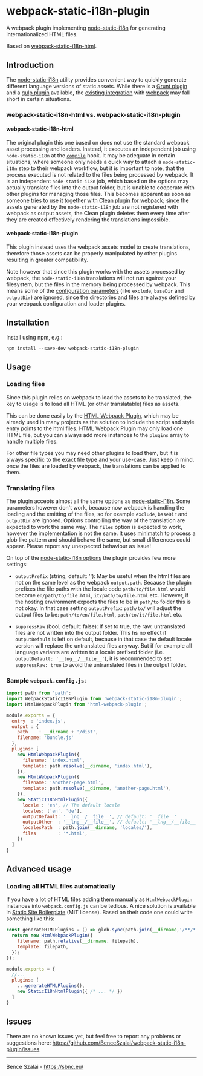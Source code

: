 
# webpack-static-i18n-plugin

A webpack plugin implementing [node-static-i18n](https://github.com/claudetech/node-static-i18n) for generating internationalized HTML files.  

Based on [webpack-static-i18n-html](https://github.com/Opetushallitus/webpack-static-i18n-html).

## Introduction

The [node-static-i18n](https://github.com/claudetech/node-static-i18n) utility provides convenient way to quickly generate different language versions of static assets. While there is a [Grunt plugin](https://github.com/claudetech/grunt-i18n-static) and a [gulp plugin](https://github.com/36web/gulp-static-i18n-html) available, the [existing integration](https://github.com/Opetushallitus/webpack-static-i18n-html) with [webpack](https://github.com/webpack/webpack) may fall short in certain situations.

### webpack-static-i18n-html vs. webpack-static-i18n-plugin

#### webpack-static-i18n-html

The original plugin this one based on does not use the standard webpack asset processing and loaders. Instead, it executes an independent job using `node-static-i18n` at the [`compile`](https://webpack.js.org/api/compiler-hooks/#compile) hook. It may be adequate in certain situations, where someone only needs a quick way to attach a `node-static-i18n` step to their webpack workflow, but it is important to note, that the process executed is not related to the files being processed by webpack. It is an independent `node-static-i18n` job, which based on the options may actually translate files into the output folder, but is unable to cooperate with other plugins for managing those files. This becomes apparent as soon as someone tries to use it together with [Clean plugin for webpack](https://github.com/johnagan/clean-webpack-plugin); since the assets generated by the `node-static-i18n` job are not registered with webpack as output assets, the Clean plugin deletes them every time after they are created effectively rendering the translations impossible.

#### webpack-static-i18n-plugin

This plugin instead uses the webpack assets model to create translations, therefore those assets can be properly manipulated by other plugins resulting in greater compatibility.

Note however that since this plugin works with the assets processed by webpack, the `node-static-i18n` translations will not run against your filesystem, but the files in the memory being processed by webpack. This means some of the [configuration parameters](https://github.com/claudetech/node-static-i18n#configuration) (like `exclude`, `baseDir` and `outputDir`) are ignored, since the directories and files are always defined by your webpack configuration and loader plugins.


## Installation
Install using npm, e.g.:

`npm install --save-dev webpack-static-i18n-plugin`

## Usage

### Loading files

Since this plugin relies on webpack to load the assets to be translated, the key to usage is to load all HTML (or other translatable) files as assets.

This can be done easily by the [HTML Webpack Plugin](https://github.com/jantimon/html-webpack-plugin), which may be already used in many projects as the solution to include the script and style entry points to the html files. HTML Webpack Plugin may only load one HTML file, but you can always add more instances to the `plugins` array to handle multiple files.

For other file types you may need other plugins to load them, but it is always specific to the exact file type and your use-case. Just keep in mind, once the files are loaded by webpack, the translations can be applied to them.

### Translating files

The plugin accepts almost all the same options as [node-static-i18n](https://github.com/claudetech/node-static-i18n#configuration). Some parameters however don't work, because now webpack is handling the loading and the emitting of the files, so for example `exclude`, `baseDir` and `outputDir` are ignored. Options controlling the way of the translation are expected to work the same way. The `files` option is expected to work, however the implementation is not the same. It uses [minimatch](https://github.com/isaacs/minimatch) to process a glob like pattern and should behave the same, but small differences could appear. Please report any unexpected behaviour as issue!

On top of the [node-static-i18n options](https://github.com/claudetech/node-static-i18n#configuration) the plugin provides few more settings:

* `outputPrefix` (string, default: ''): May be useful when the html files are not on the same level as the webpack `output.path`. Because the plugin prefixes the file paths with the locale code `path/to/file.html` would become `en/path/to/file.html`, `it/path/to/file.html` etc. However, if the hosting environment expects the files to be in `path/to` folder this is not okay. In that case setting `outputPrefix`: `path/to/` will adjust the output files to be: `path/to/en/file.html`, `path/to/it/file.html` etc.
  
* `suppressRaw` (bool, default: false): If set to true, the raw, untranslated files are not written into the output folder. This hs no effect if `outputDefault` is left on default, because in that case the default locale version will replace the untranslated files anyway. But if for example all language variants are written to a locale prefixed folder (i.e. `outputDefault: '__lng__/__file__'`), it is recommended to set `suppressRaw: true` to avoid the untranslated files in the output folder.


### Sample `webpack.config.js`:
```javascript
import path from 'path';
import WebpackStaticI18NPlugin from 'webpack-static-i18n-plugin';
import HtmlWebpackPlugin from 'html-webpack-plugin';

module.exports = {
  entry  : 'index.js',
  output : {
    path    : __dirname + '/dist',
    filename: 'bundle.js'
  },
  plugins: [
    new HtmlWebpackPlugin({
      filename: 'index.html',
      template: path.resolve(__dirname, 'index.html'),
    }),
    new HtmlWebpackPlugin({
      filename: 'another-page.html',
      template: path.resolve(__dirname, 'another-page.html'),
    }),
    new StaticI18nHtmlPlugin({
      locale : 'en', // The default locale
      locales: ['en', 'de'],
      outputDefault: '__lng__/__file__', // default: '__file__'
      outputOther  : '__lng__/__file__', // default: '__lng__/__file__'
      localesPath  : path.join(__dirname, 'locales/'),
      files        : '*.html',
    })
  ]
}
```

## Advanced usage

### Loading all HTML files automatically

If you have a lot of HTML files adding them manually as `HtmlWebpackPlugin` instances into `webpack.config.js` can be tedious. A nice solution is available in [Static Site Boilerplate](https://github.com/ericalli/static-site-boilerplate) (MIT license). Based on their code one could write something like this:

```js
const generateHTMLPlugins = () => glob.sync(path.join(__dirname,'/**/*.html')).map((filepath) => {
  return new HtmlWebpackPlugin({
    filename: path.relative(__dirname, filepath),
    template: filepath,
  });
});

module.exports = {
  //...
  plugins: [
    ...generateHTMLPlugins(),
    new StaticI18nHtmlPlugin({ /* ... */ })
  ]
}
```

## Issues

There are no known issues yet, but feel free to report any problems or suggestions here: https://github.com/BenceSzalai/webpack-static-i18n-plugin/issues


***

Bence Szalai - https://sbnc.eu/
